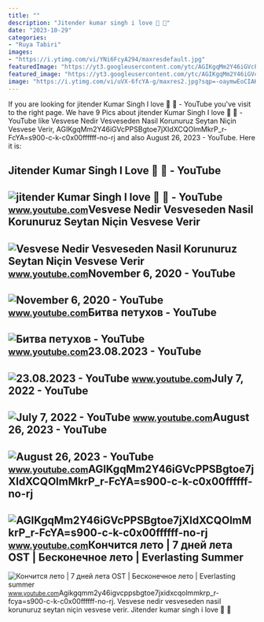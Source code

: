 ```yaml
---
title: ""
description: "Jitender kumar singh i love 💛 ️🖤"
date: "2023-10-29"
categories:
- "Ruya Tabiri"
images:
- "https://i.ytimg.com/vi/YNi6FcyA294/maxresdefault.jpg"
featuredImage: "https://yt3.googleusercontent.com/ytc/AGIKgqMm2Y46iGVcPPSBgtoe7jXIdXCQOlmMkrP_r-FcYA=s900-c-k-c0x00ffffff-no-rj"
featured_image: "https://yt3.googleusercontent.com/ytc/AGIKgqMm2Y46iGVcPPSBgtoe7jXIdXCQOlmMkrP_r-FcYA=s900-c-k-c0x00ffffff-no-rj"
image: "https://i.ytimg.com/vi/uVX-6fcYA-g/maxres2.jpg?sqp=-oaymwEoCIAKENAF8quKqQMcGADwAQH4AYwCgALgA4oCDAgAEAEYOiBOKHIwDw==&amp;rs=AOn4CLBnLR6jpCvC-Wxk1xx8VvEdEZsaRg"
---
```


If you are looking for jitender Kumar Singh I love 💛 ️🖤 - YouTube you've visit to the right page. We have 9 Pics about jitender Kumar Singh I love 💛 ️🖤 - YouTube like Vesvese Nedir Vesveseden Nasil Korunuruz Seytan Niçin Vesvese Verir, AGIKgqMm2Y46iGVcPPSBgtoe7jXIdXCQOlmMkrP\_r-FcYA=s900-c-k-c0x00ffffff-no-rj and also August 26, 2023 - YouTube. Here it is:

Jitender Kumar Singh I Love 💛 ️🖤 - YouTube
------------------------------------------

 ![jitender Kumar Singh I love 💛 ️🖤 - YouTube](https://i.ytimg.com/vi/WJm2FcYa_G0/maxres2.jpg?sqp=-oaymwEoCIAKENAF8quKqQMcGADwAQH4Ac4FgAKACooCDAgAEAEYPSBlKGUwDw==&rs=AOn4CLBJ8uqXr05ZIeC9_ttquIwszOtA3Q) <small>www.youtube.com</small>Vesvese Nedir Vesveseden Nasil Korunuruz Seytan Niçin Vesvese Verir
-------------------------------------------------------------------

 ![Vesvese Nedir Vesveseden Nasil Korunuruz Seytan Niçin Vesvese Verir](https://i.ytimg.com/vi/rt70LPQ9kLs/maxresdefault.jpg) <small>www.youtube.com</small>November 6, 2020 - YouTube
--------------------------

 ![November 6, 2020 - YouTube](https://i.ytimg.com/vi/uVX-6fcYA-g/maxres2.jpg?sqp=-oaymwEoCIAKENAF8quKqQMcGADwAQH4AYwCgALgA4oCDAgAEAEYOiBOKHIwDw==&rs=AOn4CLBnLR6jpCvC-Wxk1xx8VvEdEZsaRg) <small>www.youtube.com</small>Битва петухов - YouTube
-----------------------

 ![Битва петухов - YouTube](https://i.ytimg.com/vi/YNi6FcyA294/maxresdefault.jpg) <small>www.youtube.com</small>23.08.2023 - YouTube
--------------------

 ![23.08.2023 - YouTube](https://i.ytimg.com/vi/we4x-OXpJP8/maxresdefault.jpg?sqp=-oaymwEmCIAKENAF8quKqQMa8AEB-AH6CYAC0AWKAgwIABABGGMgZSghMA8=&rs=AOn4CLDOJ8CPcVk9sTf46fcya_g4YSuZCw) <small>www.youtube.com</small>July 7, 2022 - YouTube
----------------------

 ![July 7, 2022 - YouTube](https://i.ytimg.com/vi/EmnGMIJCpnY/maxres2.jpg?sqp=-oaymwEoCIAKENAF8quKqQMcGADwAQH4AZQDgALQBYoCDAgAEAEYfyAmKBwwDw==&rs=AOn4CLDP-kSHrFjtubbdVwtR_Qb5r_fcyA) <small>www.youtube.com</small>August 26, 2023 - YouTube
-------------------------

 ![August 26, 2023 - YouTube](https://i.ytimg.com/vi/ZEKQ680y6-w/maxres2.jpg?sqp=-oaymwEoCIAKENAF8quKqQMcGADwAQH4AbYIgAKAD4oCDAgAEAEYZSA5KH8wDw==&rs=AOn4CLDc65fti5WI16LtTQdrzhn_R-FcYA) <small>www.youtube.com</small>AGIKgqMm2Y46iGVcPPSBgtoe7jXIdXCQOlmMkrP\_r-FcYA=s900-c-k-c0x00ffffff-no-rj
--------------------------------------------------------------------------

 ![AGIKgqMm2Y46iGVcPPSBgtoe7jXIdXCQOlmMkrP_r-FcYA=s900-c-k-c0x00ffffff-no-rj](https://yt3.googleusercontent.com/ytc/AGIKgqMm2Y46iGVcPPSBgtoe7jXIdXCQOlmMkrP_r-FcYA=s900-c-k-c0x00ffffff-no-rj) <small>www.youtube.com</small>Кончится лето | 7 дней лета OST | Бесконечное лето | Everlasting Summer
-----------------------------------------------------------------------

 ![Кончится лето | 7 дней лета OST | Бесконечное лето | Everlasting summer](https://i.ytimg.com/vi/CICd7r_fCyA/maxresdefault.jpg) <small>www.youtube.com</small>Agikgqmm2y46igvcppsbgtoe7jxidxcqolmmkrp\_r-fcya=s900-c-k-c0x00ffffff-no-rj. Vesvese nedir vesveseden nasil korunuruz seytan niçin vesvese verir. Jitender kumar singh i love 💛 ️🖤
